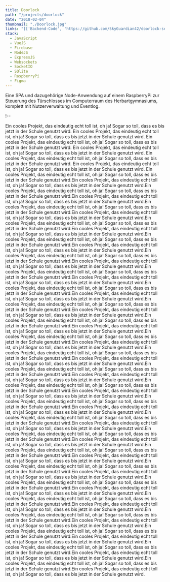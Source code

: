 ```yaml
---
title: Doorlock
path: "/projects/doorlock"
date: "2018-02-04"
thumbnail: "./Doorlock.jpg"
links: "[['Backend-Code', 'https://github.com/SkyGuardian42/doorlock-server'], ['Frontend-Code', 'https://glitch.com/~doorlock'], ['Mehr Erfahren', 'https://medium.com/@malts/die-technik-hinter-dem-t%C3%BCrschloss-4f44cf945c7e']]"
stack:
  - JavaScript
  - VueJS
  - Firebase
  - NodeJS
  - ExpressJS
  - Websockets
  - SocketIO
  - SQlite
  - RaspberryPi
  - Figma
---
```


Eine SPA und dazugehörige Node-Anwendung auf einem RaspberryPi zur Steuerung des Türschlosses im Computerraum des Herbartgymnasiums, komplett mit Nutzerverwaltung und Eventlog. 

!--



Ein cooles Projekt, das eindeutig echt toll ist, oh ja! Sogar so toll, dass es bis jetzt in der Schule genutzt wird.
Ein cooles Projekt, das eindeutig echt toll ist, oh ja! Sogar so toll, dass es bis jetzt in der Schule genutzt wird.
Ein cooles Projekt, das eindeutig echt toll ist, oh ja! Sogar so toll, dass es bis jetzt in der Schule genutzt wird.
Ein cooles Projekt, das eindeutig echt toll ist, oh ja! Sogar so toll, dass es bis jetzt in der Schule genutzt wird.
Ein cooles Projekt, das eindeutig echt toll ist, oh ja! Sogar so toll, dass es bis jetzt in der Schule genutzt wird.
Ein cooles Projekt, das eindeutig echt toll ist, oh ja! Sogar so toll, dass es bis jetzt in der Schule genutzt wird.
Ein cooles Projekt, das eindeutig echt toll ist, oh ja! Sogar so toll, dass es bis jetzt in der Schule genutzt wird.Ein cooles Projekt, das eindeutig echt toll ist, oh ja! Sogar so toll, dass es bis jetzt in der Schule genutzt wird.Ein cooles Projekt, das eindeutig echt toll ist, oh ja! Sogar so toll, dass es bis jetzt in der Schule genutzt wird.Ein cooles Projekt, das eindeutig echt toll ist, oh ja! Sogar so toll, dass es bis jetzt in der Schule genutzt wird.Ein cooles Projekt, das eindeutig echt toll ist, oh ja! Sogar so toll, dass es bis jetzt in der Schule genutzt wird.Ein cooles Projekt, das eindeutig echt toll ist, oh ja! Sogar so toll, dass es bis jetzt in der Schule genutzt wird.Ein cooles Projekt, das eindeutig echt toll ist, oh ja! Sogar so toll, dass es bis jetzt in der Schule genutzt wird.Ein cooles Projekt, das eindeutig echt toll ist, oh ja! Sogar so toll, dass es bis jetzt in der Schule genutzt wird.Ein cooles Projekt, das eindeutig echt toll ist, oh ja! Sogar so toll, dass es bis jetzt in der Schule genutzt wird.Ein cooles Projekt, das eindeutig echt toll ist, oh ja! Sogar so toll, dass es bis jetzt in der Schule genutzt wird.Ein cooles Projekt, das eindeutig echt toll ist, oh ja! Sogar so toll, dass es bis jetzt in der Schule genutzt wird.Ein cooles Projekt, das eindeutig echt toll ist, oh ja! Sogar so toll, dass es bis jetzt in der Schule genutzt wird.Ein cooles Projekt, das eindeutig echt toll ist, oh ja! Sogar so toll, dass es bis jetzt in der Schule genutzt wird.Ein cooles Projekt, das eindeutig echt toll ist, oh ja! Sogar so toll, dass es bis jetzt in der Schule genutzt wird.Ein cooles Projekt, das eindeutig echt toll ist, oh ja! Sogar so toll, dass es bis jetzt in der Schule genutzt wird.Ein cooles Projekt, das eindeutig echt toll ist, oh ja! Sogar so toll, dass es bis jetzt in der Schule genutzt wird.Ein cooles Projekt, das eindeutig echt toll ist, oh ja! Sogar so toll, dass es bis jetzt in der Schule genutzt wird.Ein cooles Projekt, das eindeutig echt toll ist, oh ja! Sogar so toll, dass es bis jetzt in der Schule genutzt wird.Ein cooles Projekt, das eindeutig echt toll ist, oh ja! Sogar so toll, dass es bis jetzt in der Schule genutzt wird.Ein cooles Projekt, das eindeutig echt toll ist, oh ja! Sogar so toll, dass es bis jetzt in der Schule genutzt wird.Ein cooles Projekt, das eindeutig echt toll ist, oh ja! Sogar so toll, dass es bis jetzt in der Schule genutzt wird.Ein cooles Projekt, das eindeutig echt toll ist, oh ja! Sogar so toll, dass es bis jetzt in der Schule genutzt wird.Ein cooles Projekt, das eindeutig echt toll ist, oh ja! Sogar so toll, dass es bis jetzt in der Schule genutzt wird.Ein cooles Projekt, das eindeutig echt toll ist, oh ja! Sogar so toll, dass es bis jetzt in der Schule genutzt wird.Ein cooles Projekt, das eindeutig echt toll ist, oh ja! Sogar so toll, dass es bis jetzt in der Schule genutzt wird.Ein cooles Projekt, das eindeutig echt toll ist, oh ja! Sogar so toll, dass es bis jetzt in der Schule genutzt wird.Ein cooles Projekt, das eindeutig echt toll ist, oh ja! Sogar so toll, dass es bis jetzt in der Schule genutzt wird.Ein cooles Projekt, das eindeutig echt toll ist, oh ja! Sogar so toll, dass es bis jetzt in der Schule genutzt wird.Ein cooles Projekt, das eindeutig echt toll ist, oh ja! Sogar so toll, dass es bis jetzt in der Schule genutzt wird.Ein cooles Projekt, das eindeutig echt toll ist, oh ja! Sogar so toll, dass es bis jetzt in der Schule genutzt wird.Ein cooles Projekt, das eindeutig echt toll ist, oh ja! Sogar so toll, dass es bis jetzt in der Schule genutzt wird.Ein cooles Projekt, das eindeutig echt toll ist, oh ja! Sogar so toll, dass es bis jetzt in der Schule genutzt wird.Ein cooles Projekt, das eindeutig echt toll ist, oh ja! Sogar so toll, dass es bis jetzt in der Schule genutzt wird.Ein cooles Projekt, das eindeutig echt toll ist, oh ja! Sogar so toll, dass es bis jetzt in der Schule genutzt wird.Ein cooles Projekt, das eindeutig echt toll ist, oh ja! Sogar so toll, dass es bis jetzt in der Schule genutzt wird.Ein cooles Projekt, das eindeutig echt toll ist, oh ja! Sogar so toll, dass es bis jetzt in der Schule genutzt wird.Ein cooles Projekt, das eindeutig echt toll ist, oh ja! Sogar so toll, dass es bis jetzt in der Schule genutzt wird.Ein cooles Projekt, das eindeutig echt toll ist, oh ja! Sogar so toll, dass es bis jetzt in der Schule genutzt wird.Ein cooles Projekt, das eindeutig echt toll ist, oh ja! Sogar so toll, dass es bis jetzt in der Schule genutzt wird.Ein cooles Projekt, das eindeutig echt toll ist, oh ja! Sogar so toll, dass es bis jetzt in der Schule genutzt wird.Ein cooles Projekt, das eindeutig echt toll ist, oh ja! Sogar so toll, dass es bis jetzt in der Schule genutzt wird.Ein cooles Projekt, das eindeutig echt toll ist, oh ja! Sogar so toll, dass es bis jetzt in der Schule genutzt wird.Ein cooles Projekt, das eindeutig echt toll ist, oh ja! Sogar so toll, dass es bis jetzt in der Schule genutzt wird.Ein cooles Projekt, das eindeutig echt toll ist, oh ja! Sogar so toll, dass es bis jetzt in der Schule genutzt wird.Ein cooles Projekt, das eindeutig echt toll ist, oh ja! Sogar so toll, dass es bis jetzt in der Schule genutzt wird.Ein cooles Projekt, das eindeutig echt toll ist, oh ja! Sogar so toll, dass es bis jetzt in der Schule genutzt wird.Ein cooles Projekt, das eindeutig echt toll ist, oh ja! Sogar so toll, dass es bis jetzt in der Schule genutzt wird.Ein cooles Projekt, das eindeutig echt toll ist, oh ja! Sogar so toll, dass es bis jetzt in der Schule genutzt wird.Ein cooles Projekt, das eindeutig echt toll ist, oh ja! Sogar so toll, dass es bis jetzt in der Schule genutzt wird.Ein cooles Projekt, das eindeutig echt toll ist, oh ja! Sogar so toll, dass es bis jetzt in der Schule genutzt wird.
